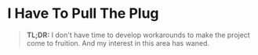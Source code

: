 # I Have To Pull The Plug
> **TL;DR:** I don't have time to develop workarounds to make the project come to fruition.
> And my interest in this area has waned.
